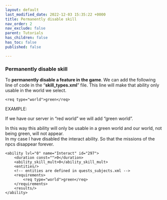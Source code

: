 ```yaml
---
layout: default
last_modified_date: 2022-12-03 15:35:22 +0000
title: Permanently disable skill
nav_order: 2
nav_exclude: false
parent: Tutorials
has_children: false
has_toc: false
published: false

---
```

### Permanently disable skill

  
  
To **permanently disable a feature in the game**. We can add the following line of code in the “**skill_types.xml**” file. This line will make that ability only usable in the world we select.

    <req type="world">green</req>

EXAMPLE:

If we have our server in “red world” we will add “green world”.

In this way this ability will only be usable in a green world and our world, not being green, will not appear.  
In my case I have disabled the interact ability. So that the missions of the npcs disappear forever.

    <ability lvl="0" name="Interact" id="297">
        <duration const="">0</duration>
        <ability_skill_mult>0</ability_skill_mult>
        <entities/>
        <!-- entities are defined in quests_subjects.xml -->
        <requirements>
            <req type="world">green</req>
        </requirements>
        <results/>
    </ability>